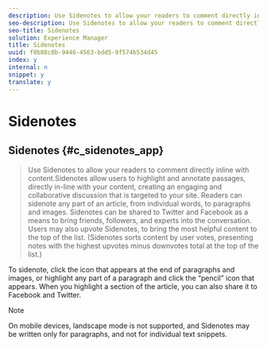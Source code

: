 ```yaml
---
description: Use Sidenotes to allow your readers to comment directly inline with content.
seo-description: Use Sidenotes to allow your readers to comment directly inline with content.
seo-title: Sidenotes
solution: Experience Manager
title: Sidenotes
uuid: f0b88c8b-9446-4563-bdd5-9f574b534d45
index: y
internal: n
snippet: y
translate: y
---
```


# Sidenotes

## Sidenotes {#c_sidenotes_app}
>Use Sidenotes to allow your readers to comment directly inline with content.Sidenotes allow users to highlight and annotate passages, directly in-line with your content, creating an engaging and collaborative discussion that is targeted to your site. Readers can sidenote any part of an article, from individual words, to paragraphs and images. Sidenotes can be shared to Twitter and Facebook as a means to bring friends, followers, and experts into the conversation. Users may also upvote Sidenotes, to bring the most helpful content to the top of the list. (Sidenotes sorts content by user votes, presenting notes with the highest upvotes minus downvotes total at the top of the list.)

To sidenote, click the icon that appears at the end of paragraphs and images, or highlight any part of a paragraph and click the “pencil” icon that appears. When you highlight a section of the article, you can also share it to Facebook and Twitter.

>[!NOTE]
>
>On mobile devices, landscape mode is not supported, and Sidenotes may be written only for paragraphs, and not for individual text snippets.

